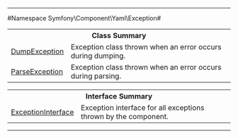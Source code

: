 

- - -

#Namespace Symfony\Component\Yaml\Exception#

<table class="title">
<tr><th colspan="2" class="title">Class Summary</th></tr>
<tr><td class="name"><a href="">DumpException</a></td><td class="description">Exception class thrown when an error occurs during dumping.</td></tr>
<tr><td class="name"><a href="">ParseException</a></td><td class="description">Exception class thrown when an error occurs during parsing.</td></tr>
</table>

<table class="title">
<tr><th colspan="2" class="title">Interface Summary</th></tr>
<tr><td class="name"><a href="">ExceptionInterface</a></td><td class="description">Exception interface for all exceptions thrown by the component.</td></tr>
</table>

- - -

